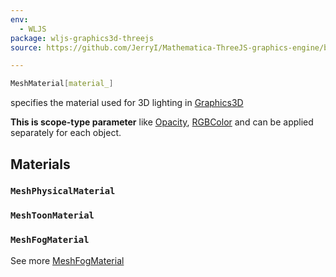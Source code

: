 ```yaml
---
env:
  - WLJS
package: wljs-graphics3d-threejs
source: https://github.com/JerryI/Mathematica-ThreeJS-graphics-engine/blob/dev/src/kernel.js

---
```

```mathematica
MeshMaterial[material_]
```

specifies the material used for 3D lighting in [Graphics3D](frontend/Reference/Graphics3D/Graphics3D.md)

__This is scope-type parameter__ like [Opacity](frontend/Reference/Graphics3D/Opacity.md), [RGBColor](frontend/Reference/Graphics3D/RGBColor.md) and can be applied separately for each object.

## Materials

### `MeshPhysicalMaterial`

### `MeshToonMaterial`

### `MeshFogMaterial` 
See more [MeshFogMaterial](frontend/Reference/Graphics3D/MeshFogMaterial.md)